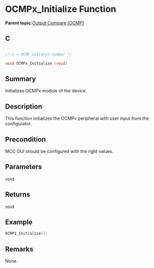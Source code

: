 # OCMPx\_Initialize Function

**Parent topic:**[Output Compare \(OCMP\)](GUID-B86A6AAC-1577-4BDA-9CB1-5E0BA2789DD9.md)

## C

```c

/* x = OCMP instance number */

void OCMPx_Initialize (void)
```

## Summary

Initializes OCMPx module of the device.

## Description

This function initializes the OCMPx peripheral with user input from the<br />configurator.

## Precondition

MCC GUI should be configured with the right values.

## Parameters

void

## Returns

void

## Example

```c
OCMP1_Initialize();
```

## Remarks

None.

